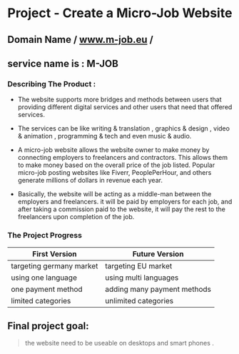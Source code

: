 # Project - Create a Micro-Job Website
## Domain Name / www.m-job.eu /
## service name is : M-JOB



### Describing The Product :

* The website supports more bridges and methods between users that providing different digital services and other users that need that offered services.

* The services can be like writing & translation , graphics & design , video & animation , programming & tech and even music & audio.

* A micro-job website allows the website owner to make money by connecting employers to freelancers and contractors. This allows them to make money based on the overall price of the job listed. Popular micro-job posting websites like Fiverr, PeoplePerHour, and others generate millions of dollars in revenue each year.

* Basically, the website will be acting as a middle-man between the employers and freelancers. it will be paid by employers for each job, and after taking a commission paid to the website, it will pay the rest to the freelancers upon completion of the job.

### The Project Progress 
First Version | Future Version
------------ | -------------
targeting germany market | targeting EU market
using one language | using multi languages
one payment method | adding many payment methods
limited categories | unlimited categories

## Final project goal:

> the website need to be useable on desktops and smart phones .
